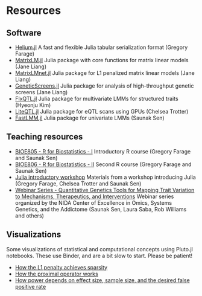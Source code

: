 # Resources

## Software
- [Helium.jl](https://github.com/senresearch/Helium.jl) A fast and
  flexible Julia tabular serialization format (Gregory Farage)
- [MatrixLM.jl](https://github.com/senresearch/MatrixLM.jl) Julia
  package with core functions for matrix linear models (Jane Liang)
- [MatrixLMnet.jl](https://github.com/senresearch/MatrixLMnet.jl)
  Julia package for L1 penalized matrix linear models (Jane Liang)
- [GeneticScreens.jl](https://github.com/senresearch/GeneticScreens.jl)
  Julia package for analysis of high-throughput genetic screens (Jane
  Liang)
- [FlxQTL.jl](https://github.com/senresearch/FlxQTL.jl) Julia package for
  multivariate LMMs for structured traits (Hyeonju Kim)
- [LiteQTL.jl](https://github.com/senresearch/LiteQTL.jl) Julia package
  for eQTL scans using GPUs (Chelsea Trotter)
- [FastLMM.jl](https://github.com/sens/FastLMM.jl) Julia package for
  univariate LMMs (Saunak Sen)

## Teaching resources
- [BIOE805 - R for Biostatistics - I](https://senresearch.github.io/bioe805)
  Introductory R course (Gregory Farage and Saunak Sen)
- [BIOE806 - R for Biostatistics - II](https://senresearch.github.io/bioe806)
  Second R course (Gregory Farage and Saunak Sen)
- [Julia introductory workshop](https://github.com/senresearch/julia-intro-docs)
  Materials from a workshop introducing Julia (Gregory Farage, Chelsea
  Trotter and Saunak Sen)
- [Webinar Series - Quantitative Genetics Tools for Mapping Trait Variation to Mechanisms, Therapeutics, and Interventions](https://opar.io/training/osga-webinar-series-2020.html) Webinar series organized by the NIDA Center of Excellence in Omics, Systems Genetics, and the Addictome (Saunak Sen, Laura Saba, Rob Williams and others)

## Visualizations

Some visualizations of statistical and computational concepts using
Pluto.jl notebooks.  These use Binder, and are a bit slow to start.
Please be patient!

- [How the L1 penalty achieves sparsity](https://mybinder.org/v2/gh/senresearch/visuals/main?urlpath=pluto/open?path=/home/jovyan/notebooks/L1-penalty.jl)
- [How the proximal operator works](https://mybinder.org/v2/gh/senresearch/visuals/main?urlpath=pluto/open?path=/home/jovyan/notebooks/prox.jl)
- [How power depends on effect size, sample size, and the desired false positive rate](https://mybinder.org/v2/gh/senresearch/visuals/main?urlpath=pluto/open?path=/home/jovyan/notebooks/power.jl)



  
